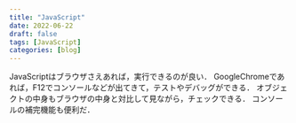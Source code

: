 ```yaml
---
title: "JavaScript"
date: 2022-06-22
draft: false
tags: [JavaScript]
categories: [blog]
---
```


JavaScriptはブラウザさえあれば，実行できるのが良い．
GoogleChromeであれば，F12でコンソールなどが出てきて，テストやデバッグができる．
オブジェクトの中身もブラウザの中身と対比して見ながら，チェックできる．
コンソールの補完機能も便利だ．
